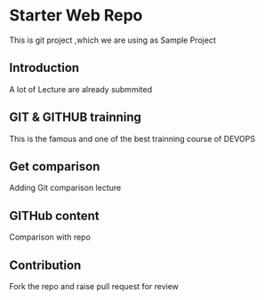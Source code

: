 # Starter Web Repo
This is git project ,which we are using as Sample Project

## Introduction
A lot of Lecture are already submmited

## GIT & GITHUB trainning
This is the famous and one of the best trainning course of DEVOPS

## Get comparison
   Adding Git comparison lecture

## GITHub content
Comparison with repo

## Contribution
Fork the repo and raise pull request for review

